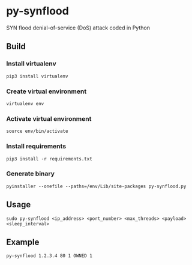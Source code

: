 # py-synflood

SYN flood denial-of-service (DoS) attack coded in Python

## Build

### Install virtualenv

`pip3 install virtualenv`

### Create virtual environment

`virtualenv env`

### Activate virtual environment

`source env/bin/activate`

### Install requirements

`pip3 install -r requirements.txt`

### Generate binary

`pyinstaller --onefile --paths=/env/Lib/site-packages py-synflood.py`

## Usage

`sudo py-synflood <ip_address> <port_number> <max_threads> <payload> <sleep_interval>`

## Example

`py-synflood 1.2.3.4 80 1 OWNED 1`
